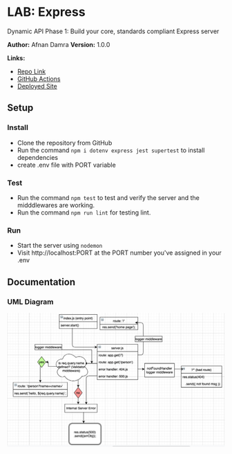 # LAB: Express

Dynamic API Phase 1: Build your core, standards compliant Express server

**Author:** Afnan Damra
**Version:** 1.0.0

**Links:**

- [Repo Link](https://github.com/afnandamra/basic-express-server)
- [GitHub Actions](https://github.com/afnandamra/basic-express-server/actions)
- [Deployed Site](https://afnan-express-server.herokuapp.com/)

## Setup

### Install

- Clone the repository from GitHub
- Run the command `npm i dotenv express jest supertest` to install dependencies
- create .env file with PORT variable

### Test

- Run the command `npm test` to test and verify the server and the midddlewares are working.
- Run the command `npm run lint` for testing lint.

### Run

- Start the server using `nodemon`
- Visit http://localhost:PORT at the PORT number you've assigned in your .env

## Documentation

### UML Diagram
![UML Lab2](assets/lab02-diagram.png)